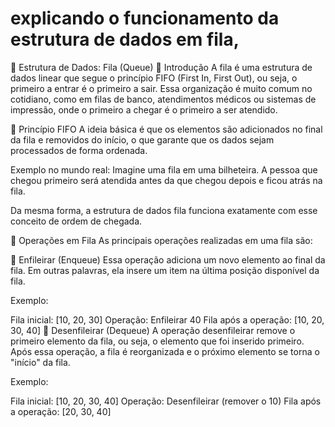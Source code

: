 # explicando o funcionamento da estrutura de dados em fila,

📌 Estrutura de Dados: Fila (Queue)
🔹 Introdução
A fila é uma estrutura de dados linear que segue o princípio FIFO (First In, First Out), ou seja, o primeiro a entrar é o primeiro a sair. Essa organização é muito comum no cotidiano, como em filas de banco, atendimentos médicos ou sistemas de impressão, onde o primeiro a chegar é o primeiro a ser atendido.

🔸 Princípio FIFO
A ideia básica é que os elementos são adicionados no final da fila e removidos do início, o que garante que os dados sejam processados de forma ordenada.

Exemplo no mundo real: Imagine uma fila em uma bilheteira. A pessoa que chegou primeiro será atendida antes da que chegou depois e ficou atrás na fila.

Da mesma forma, a estrutura de dados fila funciona exatamente com esse conceito de ordem de chegada.

🧠 Operações em Fila
As principais operações realizadas em uma fila são:

🔹 Enfileirar (Enqueue)
Essa operação adiciona um novo elemento ao final da fila. Em outras palavras, ela insere um item na última posição disponível da fila.

Exemplo:

Fila inicial: [10, 20, 30]
Operação: Enfileirar 40
Fila após a operação: [10, 20, 30, 40]
🔹 Desenfileirar (Dequeue)
A operação desenfileirar remove o primeiro elemento da fila, ou seja, o elemento que foi inserido primeiro. Após essa operação, a fila é reorganizada e o próximo elemento se torna o "início" da fila.

Exemplo:

Fila inicial: [10, 20, 30, 40]
Operação: Desenfileirar (remover o 10)
Fila após a operação: [20, 30, 40]
